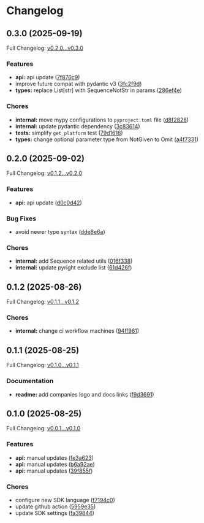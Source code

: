 # Changelog

## 0.3.0 (2025-09-19)

Full Changelog: [v0.2.0...v0.3.0](https://github.com/fashn-AI/fashn-python-sdk/compare/v0.2.0...v0.3.0)

### Features

* **api:** api update ([7f876c9](https://github.com/fashn-AI/fashn-python-sdk/commit/7f876c9b44079101a58a7166808a633004e95741))
* improve future compat with pydantic v3 ([3fc2f9d](https://github.com/fashn-AI/fashn-python-sdk/commit/3fc2f9dc6403acbe64e80a1178a0347d17092ac3))
* **types:** replace List[str] with SequenceNotStr in params ([286ef4e](https://github.com/fashn-AI/fashn-python-sdk/commit/286ef4ef48e6d46aec17dfd6d3dda97a45f882bd))


### Chores

* **internal:** move mypy configurations to `pyproject.toml` file ([d8f2828](https://github.com/fashn-AI/fashn-python-sdk/commit/d8f28288999deebb4157b3aadec57b66c16ac23a))
* **internal:** update pydantic dependency ([3c83614](https://github.com/fashn-AI/fashn-python-sdk/commit/3c836141967893376cf27455b557502ffb4df84b))
* **tests:** simplify `get_platform` test ([79d1616](https://github.com/fashn-AI/fashn-python-sdk/commit/79d1616da404997d756b09df97a52d4c2f968bb9))
* **types:** change optional parameter type from NotGiven to Omit ([a4f7331](https://github.com/fashn-AI/fashn-python-sdk/commit/a4f73319526bf71f8d2deaad423cd9a063d0cf27))

## 0.2.0 (2025-09-02)

Full Changelog: [v0.1.2...v0.2.0](https://github.com/fashn-AI/fashn-python-sdk/compare/v0.1.2...v0.2.0)

### Features

* **api:** api update ([d0c0d42](https://github.com/fashn-AI/fashn-python-sdk/commit/d0c0d42d7596cac8e93bb897053075d5054f2215))


### Bug Fixes

* avoid newer type syntax ([dde8e6a](https://github.com/fashn-AI/fashn-python-sdk/commit/dde8e6ac8238605cda949c416f4a297e49f44d6a))


### Chores

* **internal:** add Sequence related utils ([016f338](https://github.com/fashn-AI/fashn-python-sdk/commit/016f3385ce35a370a71ecbe21034ccd450575517))
* **internal:** update pyright exclude list ([61d426f](https://github.com/fashn-AI/fashn-python-sdk/commit/61d426f2120d380dd2f2e71af37a10a386eae009))

## 0.1.2 (2025-08-26)

Full Changelog: [v0.1.1...v0.1.2](https://github.com/fashn-AI/fashn-python-sdk/compare/v0.1.1...v0.1.2)

### Chores

* **internal:** change ci workflow machines ([94ff961](https://github.com/fashn-AI/fashn-python-sdk/commit/94ff961e1d80f4b1286cb40e057dd0d3c95c9d14))

## 0.1.1 (2025-08-25)

Full Changelog: [v0.1.0...v0.1.1](https://github.com/fashn-AI/fashn-python-sdk/compare/v0.1.0...v0.1.1)

### Documentation

* **readme:** add companies logo and docs links ([f9d3691](https://github.com/fashn-AI/fashn-python-sdk/commit/f9d36914b08a393c9c574449f044d9709fa74d98))

## 0.1.0 (2025-08-25)

Full Changelog: [v0.0.1...v0.1.0](https://github.com/fashn-AI/fashn-python-sdk/compare/v0.0.1...v0.1.0)

### Features

* **api:** manual updates ([fe3a623](https://github.com/fashn-AI/fashn-python-sdk/commit/fe3a623d72d311534abceced08d840a6ca5314fe))
* **api:** manual updates ([b6a92ae](https://github.com/fashn-AI/fashn-python-sdk/commit/b6a92ae3f706f4ce1b9230883cac47aaec35560f))
* **api:** manual updates ([39f855f](https://github.com/fashn-AI/fashn-python-sdk/commit/39f855fe0bce79fa7b838b1730174e1424843e87))


### Chores

* configure new SDK language ([f7194c0](https://github.com/fashn-AI/fashn-python-sdk/commit/f7194c0976fc9f5656b1152814084af358e06c8e))
* update github action ([5959e35](https://github.com/fashn-AI/fashn-python-sdk/commit/5959e3515f9dbe77776331f33892843cc3cce6eb))
* update SDK settings ([fa39844](https://github.com/fashn-AI/fashn-python-sdk/commit/fa39844915b3dcd00282863b02b2ebff94229eec))
